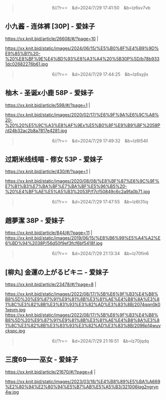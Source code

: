 
>　　　　　　　　6//?r=⭐　&d=2024/7/29 17:41:50　&b=lz6sv7vb
## 小九酱 - 连体裤 [30P] - 爱妹子
https://xx.knit.bid/article/26608/#/?page=10
|

https://xx.knit.bid/static/images/2024/06/15/%E5%B0%8F%E4%B9%9D%E9%85%B1%20-%20%E8%BF%9E%E4%BD%93%E8%A3%A4%20%5B30P%5D/b78b9331dc02682276b61.jpg

>　　　　　　　　6//?r=⭐　&d=2024/7/29 17:44:25　&b=lz6syjlx
## 柚木 - 圣诞x小鹿 58P - 爱妹子
https://xx.knit.bid/article/598/#/?page=1
|

https://xx.knit.bid/static/images/2020/02/17/%E6%9F%9A%E6%9C%A8%20-%20%20%E5%9C%A3%E8%AF%9Ex%E5%B0%8F%E9%B9%BF%2058P/d24b32ac2b8a7817e4281.jpg

>　　　　　　　　6//?r=⭐　&d=2024/7/29 17:49:32　&b=lz6t54ll
## 过期米线线喵 - 修女 53P - 爱妹子
https://xx.knit.bid/article/430/#/?page=1
|

https://xx.knit.bid/static/images/2020/08/08/%E8%BF%87%E6%9C%9F%E7%B1%B3%E7%BA%BF%E7%BA%BF%E5%96%B5%20-%20%E4%BF%AE%E5%A5%B3%2053P/f7cf50849c6c2a9fa0b71.jpg

>　　　　　　　　6//?r=⭐　&d=2024/7/29 17:47:55　&b=lz6t31iq
## 趙夢潔 38P - 爱妹子
https://xx.knit.bid/article/844/#/?page=11
|
https://xx.knit.bid/static/images/2019/06/15/%E8%B6%99%E5%A4%A2%E6%BD%94%2038P/56d50f9ef3fcf6bf5418f.jpg

>　　　　　　　　6//?r=⭐　&d=2024/7/29 21:13:34　&b=lz70fin6
## [柳丸] 金運の上がるビキニ - 爱妹子
https://xx.knit.bid/article/23478/#/?page=8
|

https://xx.knit.bid/static/images/2022/08/17/%5B%E6%9F%B3%E4%B8%B8%5D%20%E9%87%91%E9%81%8B%E3%81%AE%E4%B8%8A%E3%81%8C%E3%82%8B%E3%83%93%E3%82%AD%E3%83%8B/2074qqn0k01xevm.jpg
https://xx.knit.bid/static/images/2022/08/17/%5B%E6%9F%B3%E4%B8%B8%5D%20%E9%87%91%E9%81%8B%E3%81%AE%E4%B8%8A%E3%81%8C%E3%82%8B%E3%83%93%E3%82%AD%E3%83%8B/2096p14wuvckspc.jpg

>　　　　　　　　6//?r=⭐　&d=2024/7/29 21:16:51　&b=lz70jqdq
## 三度69——巫女 - 爱妹子
https://xx.knit.bid/article/21670/#/?page=4
|

https://xx.knit.bid/static/images/2023/03/18/%E4%B8%89%E5%BA%A669%E2%80%94%E2%80%94%E5%B7%AB%E5%A5%B3/321006lqg2ngryn4w.jpg

